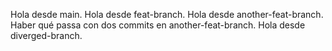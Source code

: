 Hola desde main.
Hola desde feat-branch.
Hola desde another-feat-branch.
Haber qué passa con dos commits en another-feat-branch.
Hola desde diverged-branch.
